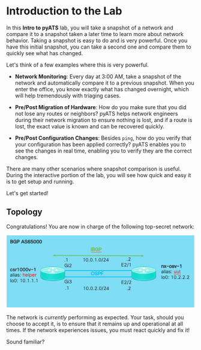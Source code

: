 # Introduction to the Lab

In this **Intro to pyATS** lab, you will take a snapshot of a network and compare it to a snapshot taken a later time to learn more about network behavior. Taking a snapshot is easy to do and is very powerful. Once you have this initial snapshot, you can take a second one and compare them to quickly see what has changed.

Let's think of a few examples where this is very powerful.

* **Network Monitoring**: Every day at 3:00 AM, take a snapshot of the network and automatically compare it to a previous snapshot. When you enter the office, you know exactly what has changed overnight, which will help tremendously with triaging cases.

* **Pre/Post Migration of Hardware**: How do you make sure that you did not lose any routes or neighbors? pyATS helps network engineers during their network migration to ensure nothing is lost, and if a route is lost, the exact value is known and can be recovered quickly.

* **Pre/Post Configuration Changes**: Besides `ping`, how do you verify that your configuration has been applied correctly? pyATS enables you to see the changes in real time, enabling you to verify they are the correct changes.

There are many other scenarios where snapshot comparison is useful. During the interactive portion of the lab, you will see how quick and easy it is to get setup and running.

Let's get started!

## Topology
Congratulations! You are now in charge of the following top-secret network:

![topology](images/topology.png)

The network is *currently* performing as expected. Your task, should you choose to accept it, is to ensure that it remains up and operational at all times. If the network experiences issues, you must react quickly and fix it!

Sound familiar?
